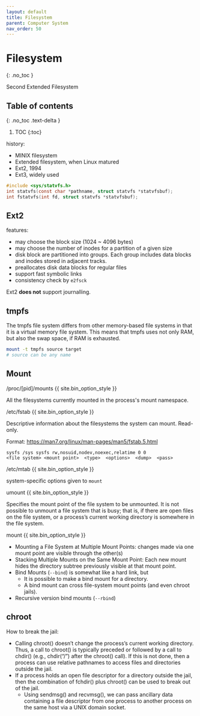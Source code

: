 ```yaml
---
layout: default
title: Filesystem
parent: Computer System
nav_order: 50
---
```


# Filesystem
{: .no_toc }

Second Extended Filesystem

## Table of contents
{: .no_toc .text-delta }

1. TOC
{:toc}

history:

- MINIX filesystem
- Extended filesystem, when Linux matured
- Ext2, 1994
- Ext3, widely used

```c
#include <sys/statvfs.h>
int statvfs(const char *pathname, struct statvfs *statvfsbuf);
int fstatvfs(int fd, struct statvfs *statvfsbuf);
```

## Ext2

features:

- may choose the block size (1024 ~ 4096 bytes)
- may choose the number of inodes for a partition of a given size
- disk block are partitioned into groups. Each group includes data blocks and inodes stored in adjacent tracks.
- preallocates disk data blocks for regular files
- support fast symbolic links
- consistency check by `e2fsck`

Ext2 **does not** support journalling.

## tmpfs

The tmpfs file system differs from other memory-based file systems in that it is a virtual memory file system. This means that tmpfs uses not only RAM, but also the swap space, if RAM is exhausted.

```bash
mount -t tmpfs source target
# source can be any name
```

## Mount

/proc/[pid]/mounts
{{ site.bin_option_style }}

All the filesystems currently mounted in the process's mount namespace.

/etc/fstab
{{ site.bin_option_style }}

Descriptive information about the filesystems the system can mount. Read-only.

Format: https://man7.org/linux/man-pages/man5/fstab.5.html

```
sysfs /sys sysfs rw,nosuid,nodev,noexec,relatime 0 0
<file system> <mount point>  <type>  <options>  <dump>  <pass>
```

/etc/mtab
{{ site.bin_option_style }}

system-specific options given to `mount`

umount
{{ site.bin_option_style }}

Specifies the mount point of the file system to be unmounted. It is not possible to unmount a file system that is busy; that is, if there are open files on the file system, or a process’s current working directory is somewhere in the file system.

mount
{{ site.bin_option_style }}

- Mounting a File System at Multiple Mount Points: changes made via one mount point are visible through the other(s)
- Stacking Multiple Mounts on the Same Mount Point: Each new mount hides the directory subtree previously visible at that mount point.
- Bind Mounts (`--bind`)  is somewhat like a hard link, but
  - It is possible to make a bind mount for a directory.
  - A bind mount can cross file-system mount points (and even chroot jails).
- Recursive version bind mounts (`--rbind`)

## chroot

How to break the jail:

- Calling chroot() doesn’t change the process’s current working directory. Thus, a call to chroot() is typically preceded or followed by a call to chdir() (e.g., chdir(“/”) after the chroot() call). If this is not done, then a process can use relative pathnames to access files and directories outside the jail.
- If a process holds an open file descriptor for a directory outside the jail, then
  the combination of fchdir() plus chroot() can be used to break out of the jail.
  - Using sendmsg() and recvmsg(), we can pass ancillary data containing a file descriptor from one process to another process on the same host via a UNIX domain socket.